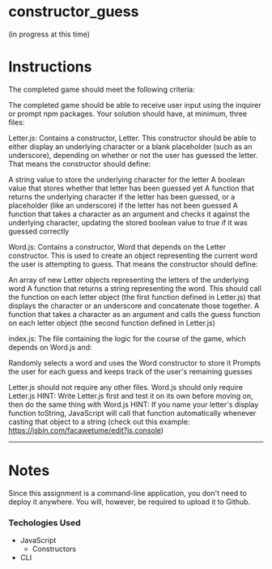 # constructor_guess
(in progress at this time)

# Instructions
The completed game should meet the following criteria:

The completed game should be able to receive user input using the inquirer or prompt npm packages.
Your solution should have, at minimum, three files:

Letter.js: Contains a constructor, Letter. This constructor should be able to either display an underlying character or a blank placeholder (such as an underscore), depending on whether or not the user has guessed the letter. That means the constructor should define:

A string value to store the underlying character for the letter
A boolean value that stores whether that letter has been guessed yet
A function that returns the underlying character if the letter has been guessed, or a placeholder (like an underscore) if the letter has not been guessed
A function that takes a character as an argument and checks it against the underlying character, updating the stored boolean value to true if it was guessed correctly

Word.js: Contains a constructor, Word that depends on the Letter constructor. This is used to create an object representing the current word the user is attempting to guess. That means the constructor should define:


An array of new Letter objects representing the letters of the underlying word
A function that returns a string representing the word. This should call the function on each letter object (the first function defined in Letter.js) that displays the character or an underscore and concatenate those together.
A function that takes a character as an argument and calls the guess function on each letter object (the second function defined in Letter.js)

index.js: The file containing the logic for the course of the game, which depends on Word.js and:


Randomly selects a word and uses the Word constructor to store it
Prompts the user for each guess and keeps track of the user's remaining guesses


Letter.js should not require any other files.
Word.js should only require Letter.js
HINT: Write Letter.js first and test it on its own before moving on, then do the same thing with Word.js
HINT: If you name your letter's display function toString, JavaScript will call that function automatically whenever casting that object to a string (check out this example: https://jsbin.com/facawetume/edit?js,console)
- - -

# Notes

Since this assignment is a command-line application, you don't need to deploy it anywhere. You will, however, be required to upload it to Github.

### Techologies Used
* JavaScript
    - Constructors
* CLI
